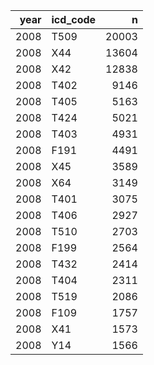 | year|icd_code |     n|
|----:|:--------|-----:|
| 2008|T509     | 20003|
| 2008|X44      | 13604|
| 2008|X42      | 12838|
| 2008|T402     |  9146|
| 2008|T405     |  5163|
| 2008|T424     |  5021|
| 2008|T403     |  4931|
| 2008|F191     |  4491|
| 2008|X45      |  3589|
| 2008|X64      |  3149|
| 2008|T401     |  3075|
| 2008|T406     |  2927|
| 2008|T510     |  2703|
| 2008|F199     |  2564|
| 2008|T432     |  2414|
| 2008|T404     |  2311|
| 2008|T519     |  2086|
| 2008|F109     |  1757|
| 2008|X41      |  1573|
| 2008|Y14      |  1566|
